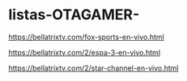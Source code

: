 # listas-OTAGAMER-

https://bellatrixtv.com/fox-sports-en-vivo.html

https://bellatrixtv.com/2/espa-3-en-vivo.html

https://bellatrixtv.com/2/star-channel-en-vivo.html
